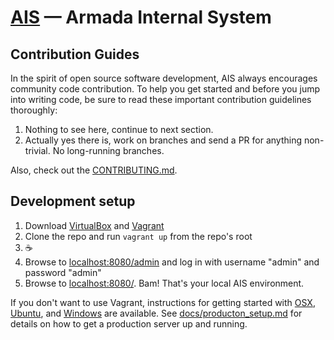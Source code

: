 [AIS](http://ais.armada.nu/) — Armada Internal System
==================================================

Contribution Guides
--------------------------------------

In the spirit of open source software development, AIS always encourages community code contribution. To help you get started and before you jump into writing code, be sure to read these important contribution guidelines thoroughly:

1. Nothing to see here, continue to next section.
2. Actually yes there is, work on branches and send a PR for anything non-trivial. No long-running branches.

Also, check out the [CONTRIBUTING.md](CONTRIBUTING.md).

Development setup
-------------
1. Download [VirtualBox](https://www.virtualbox.org) and [Vagrant](https://www.vagrantup.com/downloads.html)
3. Clone the repo and run `vagrant up` from the repo's root
4. ☕️
5. Browse to [localhost:8080/admin](http://localhost:8080/admin) and log in with username "admin" and password "admin"
6. Browse to [localhost:8080/](http://localhost:8080/). Bam! That's your local AIS environment.

If you don't want to use Vagrant, instructions for getting started with [OSX](docs/getting_started_mac.md), [Ubuntu](docs/getting_started_linux.md), and [Windows](docs/getting_started_windows.md) are available. See [docs/producton_setup.md](docs/production_setup.md) for details on how to get a production server up and running.
